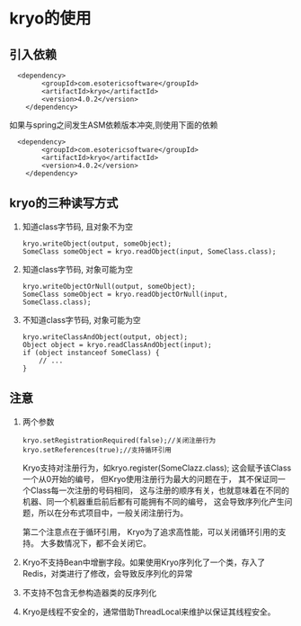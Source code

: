 # kryo的使用
## 引入依赖
```
  <dependency>
        <groupId>com.esotericsoftware</groupId>
        <artifactId>kryo</artifactId>
        <version>4.0.2</version>
    </dependency>
```
如果与spring之间发生ASM依赖版本冲突,则使用下面的依赖
```
  <dependency>
        <groupId>com.esotericsoftware</groupId>
        <artifactId>kryo</artifactId>
        <version>4.0.2</version>
    </dependency>
```
## kryo的三种读写方式
1. 知道class字节码, 且对象不为空
   ```
   kryo.writeObject(output, someObject);
   SomeClass someObject = kryo.readObject(input, SomeClass.class);
   ```
2. 知道class字节码, 对象可能为空
   ```
   kryo.writeObjectOrNull(output, someObject);
   SomeClass someObject = kryo.readObjectOrNull(input, SomeClass.class);
   ```
3. 不知道class字节码, 对象可能为空
   ```
   kryo.writeClassAndObject(output, object);
   Object object = kryo.readClassAndObject(input);
   if (object instanceof SomeClass) {     
       // ...
   }
   ```
## 注意
1. 两个参数
    ```
    kryo.setRegistrationRequired(false);//关闭注册行为
    kryo.setReferences(true);//支持循环引用 
    ```
    Kryo支持对注册行为，如kryo.register(SomeClazz.class);
    这会赋予该Class一个从0开始的编号，
    但Kryo使用注册行为最大的问题在于，
    其不保证同一个Class每一次注册的号码相同，
    这与注册的顺序有关，也就意味着在不同的机器、同一个机器重启前后都有可能拥有不同的编号，
    这会导致序列化产生问题，所以在分布式项目中，一般关闭注册行为。

    第二个注意点在于循环引用，
    Kryo为了追求高性能，可以关闭循环引用的支持。
    大多数情况下，都不会关闭它。
   
2. Kryo不支持Bean中增删字段。如果使用Kryo序列化了一个类，存入了Redis，对类进行了修改，会导致反序列化的异常
3. 不支持不包含无参构造器类的反序列化
4. Kryo是线程不安全的，通常借助ThreadLocal来维护以保证其线程安全。